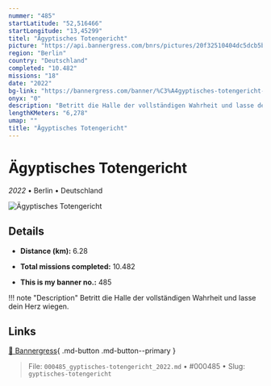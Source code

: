 ```yaml
---
nummer: "485"
startLatitude: "52,516466"
startLongitude: "13,45299"
titel: "Ägyptisches Totengericht"
picture: "https://api.bannergress.com/bnrs/pictures/20f32510404dc5dcb5b043d14ef777de"
region: "Berlin"
country: "Deutschland"
completed: "10.482"
missions: "18"
date: "2022"
bg-link: "https://bannergress.com/banner/%C3%A4gyptisches-totengericht-17af"
onyx: "0"
description: "Betritt die Halle der vollständigen Wahrheit und lasse dein Herz wiegen."
lengthKMeters: "6,278"
umap: ""
title: "Ägyptisches Totengericht"
---
```

# Ägyptisches Totengericht

*2022* • Berlin • Deutschland

![Ägyptisches Totengericht](https://api.bannergress.com/bnrs/pictures/20f32510404dc5dcb5b043d14ef777de)

## Details
- **Distance (km):** 6.28

- **Total missions completed:** 10.482
- **This is my banner no.:** 485


!!! note "Description"
    Betritt die Halle der vollständigen Wahrheit und lasse dein Herz wiegen.



## Links
[🔗 Bannergress](https://bannergress.com/banner/%C3%A4gyptisches-totengericht-17af){ .md-button .md-button--primary }



> File: `000485_gyptisches-totengericht_2022.md` • #000485 • Slug: `gyptisches-totengericht`
